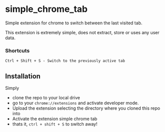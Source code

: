 # simple_chrome_tab

Simple extension for chrome to switch between the last visited tab.

This extension is extremely simple, does not extract, store or uses any user data.

### Shortcuts
```
Ctrl + Shift + S - Switch to the previously active tab
```

## Installation

Simply 
- clone the repo to your local drive
- go to your `chrome://extensions` and activate developer mode. 
- Upload the extension selecting the directory where you cloned this repo into
- Activate the extension simple chrome tab
- thats it, `ctrl + shift + S` to switch away!
